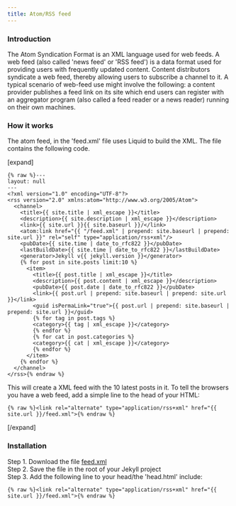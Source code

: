 ```yaml
---
title: Atom/RSS feed
---
```


### Introduction

The Atom Syndication Format is an XML language used for web feeds. A web feed (also called 'news feed' or 'RSS feed') is a data format used for providing users with frequently updated content. Content distributors syndicate a web feed, thereby allowing users to subscribe a channel to it. A typical scenario of web-feed use might involve the following: a content provider publishes a feed link on its site which end users can register with an aggregator program (also called a feed reader or a news reader) running on their own machines.

### How it works

The atom feed, in the 'feed.xml' file uses Liquid to build the XML. The file contains the following code.

[expand]

```
{% raw %}---
layout: null
---
<?xml version="1.0" encoding="UTF-8"?>
<rss version="2.0" xmlns:atom="http://www.w3.org/2005/Atom">
  <channel>
    <title>{{ site.title | xml_escape }}</title>
    <description>{{ site.description | xml_escape }}</description>
    <link>{{ site.url }}{{ site.baseurl }}/</link>
    <atom:link href="{{ "/feed.xml" | prepend: site.baseurl | prepend: site.url }}" rel="self" type="application/rss+xml"/>
    <pubDate>{{ site.time | date_to_rfc822 }}</pubDate>
    <lastBuildDate>{{ site.time | date_to_rfc822 }}</lastBuildDate>
    <generator>Jekyll v{{ jekyll.version }}</generator>
    {% for post in site.posts limit:10 %}
      <item>
        <title>{{ post.title | xml_escape }}</title>
        <description>{{ post.content | xml_escape }}</description>
        <pubDate>{{ post.date | date_to_rfc822 }}</pubDate>
        <link>{{ post.url | prepend: site.baseurl | prepend: site.url }}</link>
        <guid isPermaLink="true">{{ post.url | prepend: site.baseurl | prepend: site.url }}</guid>
        {% for tag in post.tags %}
        <category>{{ tag | xml_escape }}</category>
        {% endfor %}
        {% for cat in post.categories %}
        <category>{{ cat | xml_escape }}</category>
        {% endfor %}
      </item>
    {% endfor %}
  </channel>
</rss>{% endraw %}
```

This will create a XML feed with the 10 latest posts in it. To tell the browsers you have a web feed, add a simple line to the head of your HTML:

```
{% raw %}<link rel="alternate" type="application/rss+xml" href="{{ site.url }}/feed.xml">{% endraw %}
```

[/expand]

### Installation

Step 1. Download the file [feed.xml](https://raw.githubusercontent.com/jhvanderschee/jekyllcodex/gh-pages/feed.xml)
<br />Step 2. Save the file in the root of your Jekyll project
<br />Step 3. Add the following line to your head/the 'head.html' include:

```
{% raw %}<link rel="alternate" type="application/rss+xml" href="{{ site.url }}/feed.xml">{% endraw %}
```